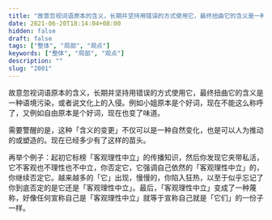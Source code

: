 ```yaml
---
title: "故意忽视词语原本的含义，长期并坚持用错误的方式使用它，最终扭曲它的含义是一种语境污染，或者说文化上的入侵。"
date: 2021-06-20T18:14:04+08:00
hidden: false
draft: false
tags: ["整体", "局部", "观点"]
keywords: ["整体", "局部", "观点"]
description: ""
slug: "2001"
---
```


故意忽视词语原本的含义，长期并坚持用错误的方式使用它，最终扭曲它的含义是一种语境污染，或者说文化上的入侵。例如小姐原本是个好词，现在不能这么称呼了，又例如自由原本是个好词，现在也变了味道。

需要警醒的是，这种「含义的变更」不仅可以是一种自然变化，也是可以人为推动的或塑造的。现在已经多少有了这样的苗头。

再举个例子：起初它标榜「客观理性中立」的传播知识，然后你发现它夹带私活，它不客观也不理性也不中立，你否定它，它强调自己依然的「客观理性中立」的，你继续否定它。越来越多的「它」出现，慢慢的，你陷入狂热，以至于似乎忘记了你到底否定的是它还是「客观理性中立」。最后，「客观理性中立」变成了一种蔑称，好像任何宣称自己是「客观理性中立」就等于宣称自己就是「它们」的一份子一样。